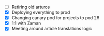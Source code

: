 * [ ] Retiring old arturos  
* [x] Deploying everything to prod
* [x] Changing canary pod for projects to pod 26
* [x] 1:1 with Zaman
* [x] Meeting around article translations logic
